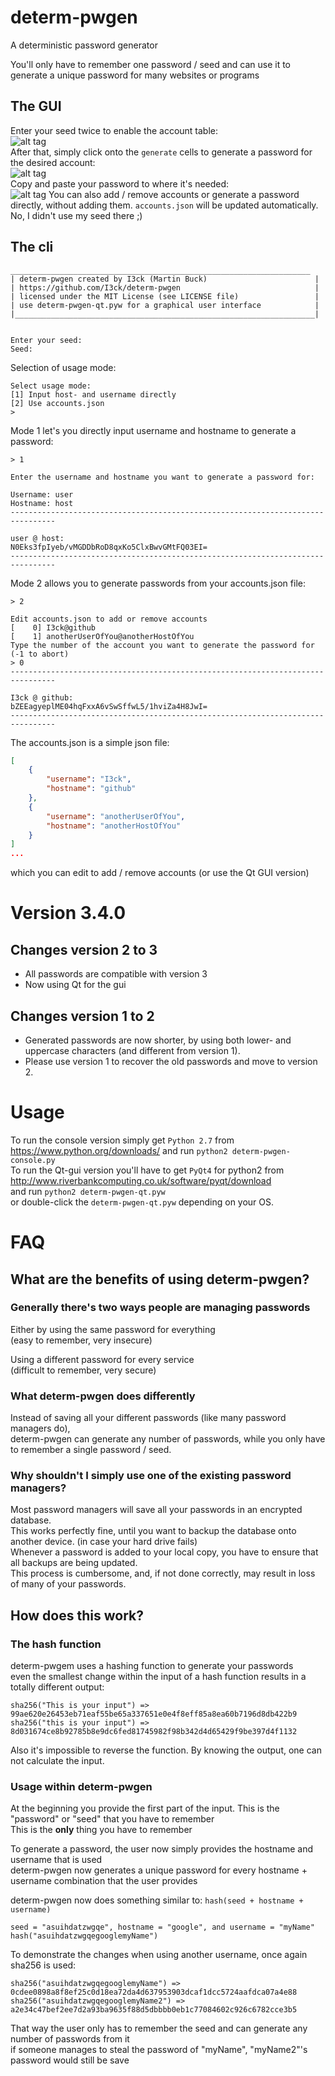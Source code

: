 determ-pwgen
============

A deterministic password generator

You'll only have to remember one password / seed and can use it to generate a unique password for many websites or programs  

The GUI
-------
Enter your seed twice to enable the account table:  
![alt tag](https://raw.githubusercontent.com/I3ck/determ-pwgen/master/img/gui-example-1.png)  
After that, simply click onto the `generate` cells to generate a password for the desired account:  
![alt tag](https://raw.githubusercontent.com/I3ck/determ-pwgen/master/img/gui-example-2.png)  
Copy and paste your password to where it's needed:  
![alt tag](https://raw.githubusercontent.com/I3ck/determ-pwgen/master/img/gui-example-3.png)
You can also add / remove accounts or generate a password directly, without adding them. `accounts.json` will be updated automatically.  
No, I didn't use my seed there ;)  

The cli
-------
```
___________________________________________________________________
| determ-pwgen created by I3ck (Martin Buck)                        |
| https://github.com/I3ck/determ-pwgen                              |
| licensed under the MIT License (see LICENSE file)                 |
| use determ-pwgen-qt.pyw for a graphical user interface            |
|___________________________________________________________________|


Enter your seed:
Seed:
```
Selection of usage mode:
```
Select usage mode:
[1] Input host- and username directly
[2] Use accounts.json
>
```
Mode 1 let's you directly input username and hostname to generate a password:
```
> 1

Enter the username and hostname you want to generate a password for:

Username: user
Hostname: host
--------------------------------------------------------------------------------

user @ host:
N0Eks3fpIyeb/vMGDDbRoD8qxKo5ClxBwvGMtFQ03EI=
--------------------------------------------------------------------------------
```

Mode 2 allows you to generate passwords from your accounts.json file:
```
> 2

Edit accounts.json to add or remove accounts
[    0] I3ck@github
[    1] anotherUserOfYou@anotherHostOfYou
Type the number of the account you want to generate the password for
(-1 to abort)
> 0
--------------------------------------------------------------------------------

I3ck @ github:
bZEEagyeplME04hqFxxA6vSwSffwL5/1hviZa4H8JwI=
--------------------------------------------------------------------------------
```
The accounts.json is a simple json file:
```json
[
    {
        "username": "I3ck",
        "hostname": "github"
    },
    {
        "username": "anotherUserOfYou",
        "hostname": "anotherHostOfYou"
    }
]
...
```
which you can edit to add / remove accounts (or use the Qt GUI version)

Version 3.4.0
=============


Changes version 2 to 3
----------------------
- All passwords are compatible with version 3  
- Now using Qt for the gui


Changes version 1 to 2
----------------------
- Generated passwords are now shorter, by using both lower- and uppercase characters (and different from version 1).
- Please use version 1 to recover the old passwords and move to version 2.  


Usage
=====
To run the console version simply get `Python 2.7` from https://www.python.org/downloads/ and run `python2 determ-pwgen-console.py`  
To run the Qt-gui version you'll have to get `PyQt4` for python2 from http://www.riverbankcomputing.co.uk/software/pyqt/download  
and run `python2 determ-pwgen-qt.pyw`  
or double-click the `determ-pwgen-qt.pyw` depending on your OS.


FAQ
===

What are the benefits of using determ-pwgen?
--------------------------------------------

### Generally there's two ways people are managing passwords

Either by using the same password for everything  
(easy to remember, very insecure)  

Using a different password for every service  
(difficult to remember, very secure)

### What determ-pwgen does differently

Instead of saving all your different passwords (like many password managers do),  
determ-pwgen can generate any number of passwords, while you only have to remember a single password / seed.  

### Why shouldn't I simply use one of the existing password managers?

Most password managers will save all your passwords in an encrypted database.  
This works perfectly fine, until you want to backup the database onto another device. (in case your hard drive fails)  
Whenever a password is added to your local copy, you have to ensure that all backups are being updated.  
This process is cumbersome, and, if not done correctly, may result in loss of many of your passwords.


How does this work?
-------------------

### The hash function

determ-pwgem uses a hashing function to generate your passwords  
even the smallest change within the input of a hash function results in a totally different output:  

`sha256("This is your input") => 99ae620e26453eb71eaf55be65a337651e0e4f8eff85a8ea60b7196d8db422b9    `  
`sha256("this is your input") => 8d031674ce8b92785b8e9dc6fed81745982f98b342d4d65429f9be397d4f1132  `

Also it's impossible to reverse the function. By knowing the output, one can not calculate the input.

### Usage within determ-pwgen

At the beginning you provide the first part of the input. This is the "password" or "seed" that you have to remember  
This is the **only** thing you have to remember  


To generate a password, the user now simply provides the hostname and username that is used  
determ-pwgen now generates a unique password for every hostname + username combination that the user provides  

determ-pwgen now does something similar to:
`hash(seed + hostname + username)`


`seed = "asuihdatzwgqe", hostname = "google", and username = "myName"`  
`hash("asuihdatzwgqegooglemyName")`



To demonstrate the changes when using another username, once again sha256 is used:  

`sha256("asuihdatzwgqegooglemyName") => 0cdee0898a8f8ef25c0d18ea72da4d637953903dcaf1dcc5724aafdca07a4e88`
`sha256("asuihdatzwgqegooglemyName2") => a2e34c47bef2ee7d2a93ba9635f88d5dbbbb0eb1c77084602c926c6782cce3b5`

That way the user only has to remember the seed and can generate any number of passwords from it  
if someone manages to steal the password of "myName", "myName2"'s password would still be save
